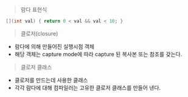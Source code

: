 > 람다 표현식
```cpp
[](int val) { return 0 < val && val < 10; }
```

> 클로저(closure)
* 람다에 의해 만들어진 실행시점 객체
* 해당 객체는 capture mode에 따라 capture 된 복사본 또는 참조를 갖는다.

> 클로저 클래스
* 클로저를 만드는데 사용한 클래스
* 각각 람다에 대해 컴파일러는 고유한 클로저 클래스를 만들어 낸다.
